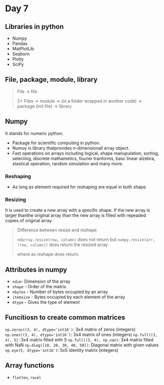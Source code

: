 # Day 7

## Libraries in python

- Numpy
- Pandas
- MatPlotLib
- Seaborn
- Plotly
- SciPy

## File, package, module, library

> File -> file
>
> 2+ Files -> module -> (in a folder wrapped in another code) -> package (init file) -> library

## Numpy

It stands for numeric python.

- Package for scientific computing in python.
- Numoy is library thatprovides n-dimensionall array object.
- Fast operations on arrays including logical, shape manupulation, sorting, selecting, discrete mathametics, fourier tranforms, basc linear alzebra, stastical operation, random simulation and many more.

### Reshaping

- As long as element required for reshaping are equal in both shape.

### Resizing

It is used to create a new array with a specific shape.
If the new array is larger thanthe original array than the new array is filled with repeaded copies of original array.

> Difference between resize and reshape
>
> `ndarray.resize(row, column)` does not return but `numpy.resize(arr, (row, column))` does return the resized array
>
> where as reshape does return.

## Attributes in numpy

- `ndim`- Dimension of the array
- `shape` - Order of the matrix
- `nbytes` - Number of bytes occupied by an array
- `itemsize` - Bytes occupied by each element of the array
- `dtype` - Gives the type of element

## Funcitiosn to create common matrices

`np.zeros((3, 4), dtype='int16')`: 3x4 matrix of zeros (integers)
`np.ones((3, 4), dtype='int16')`: 3x4 matrix of ones (integers)
`np.full((3, 4), 5)`: 3x4 matrix filled with 5
`np.full((3, 4), np.nan)`: 3x4 matrix filled with NaN
`np.diag([10, 20, 30, 40, 50])`: Diagonal matrix with given values
`np.eye(5, dtype='int16')`: 5x5 identity matrix (integers)

## Array functions

- `flatten`, `ravel`
